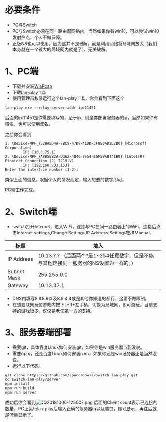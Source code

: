 # 必要条件
- PC与Switch
- PC与Switch必须在同一路由器网络内，当然如果你有win10，可以尝试win10发射热点，个人不做保障。
- 正版NS也可以使用，因为这并不是破解，而是利用网络将局域网放大（我们本身就在一个很大的局域网内就是了），无关破解。


# 1、PC端
- 下载并安装[WinPcap](https://www.winpcap.org/install/default.htm)
- 下载[lan-play工具](https://github.com/spacemeowx2/switch-lan-play/releases)
- 使用管理员权限运行这个lan-play工具，你会看到下面这个
```
lan-play.exe --relay-server-addr ip:11451
```  
后面的ip:11451是你需要填写的，至于ip，则是你部署服务器的ip，当然如果你有域名，也可以使用域名。

之后你会看到

```
1. \Device\NPF_{538AED4A-7BC9-47D9-A1DD-3F8E0AD2D2B0} (Microsoft Corporation)
        IP: [10.0.75.1]
2. \Device\NPF_{A885EB2A-D362-4846-8554-E6F59A044EB9} (Intel(R) Ethernet Connection (2) I219-V)
        IP: [192.168.233.153]
Enter the interface number (1-2):
```  
类似上面的信息，根据个人的情况而定，输入想要的数字即可。

PC端工作完成。

# 2、Switch端
- switch打开Internet，进入WiFi，连接与PC在同一路由器上的WiFi，连接后点击Internet settings,Change Settings,IP Address Settings选择Manual，

标题 | 填入 
------- | ------- 
IP Address | 10.13.?.? （后面两个?是1~254任意数字，但是不能与其他连接同一服务器的NS设置为一样的。）
Subnet Mask | 255.255.0.0
Gateway | 10.13.37.1


- DNS内填写8.8.8.8以及8.8.4.4或是其他你知道的都行，这里不做限制。
- 在想要联网玩的游戏内按下L+R+左手柄，切换为局域网，即可游玩。目前支持的游戏很少，仅仅是老任第一方的支持。

# 3、服务器端部署
- 需要git，具体百度Linux如何安装git，如果你是win服务器当我没说。
- 需要npm，还是百度Linux如何安装npm，如果你还是win服务器还是当然没说。
- 运行以下代码。
```
git clone https://github.com/spacemeowx2/switch-lan-play.git
cd switch-lan-play/server
npm install
npm run build
npm run server
```  

成功后你会看到![QQ20181006-125008.png](https://ws1.sinaimg.cn/large/c13993a9gy1fvyf02bphgj20i604n0t4.jpg)
后面的Client count表示已连接的数量，PC上运行lan-play后输入正确的服务器ip以及端口，即可显示，再往后就是流量显示了。
